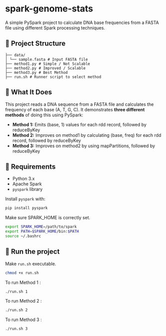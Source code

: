 # spark-genome-stats

A simple PySpark project to calculate DNA base frequencies from a FASTA file using different Spark processing techniques.

## 📁 Project Structure

```
├── data/
│ └── sample.fasta # Input FASTA file
├── method1.py # Simple / Not Scalable
├── method2.py # Improved / Scalable
├── method3.py # Best Method
├── run.sh # Runner script to select method
```

## 🧪 What It Does

This project reads a DNA sequence from a FASTA file and calculates the frequency of each base (A, T, G, C). It demonstrates **three different methods** of doing this using PySpark:

- **Method 1:** Emits (base, 1) values for each rdd record, followed by reduceByKey
- **Method 2:** Improves on method1 by calculating (base, freq) for each rdd record, followed by reduceByKey
- **Method 3:** Improves on method2 by using mapPartitions, followed by reduceByKey

## 🧰 Requirements

- Python 3.x
- Apache Spark
- `pyspark` library

Install `pyspark` with:

```bash
pip install pyspark
```
Make sure SPARK_HOME is correctly set.

```bash
export SPARK_HOME=/path/to/spark
export PATH=$SPARK_HOME/bin:$PATH
source ~/.bashrc
```
## 🚀 Run the project

Make `run.sh` executable.
```bash
chmod +x run.sh
```
To run Method 1 : 
```bash
./run.sh 1
```

To run Method 2 : 
```bash
./run.sh 2
```

To run Method 3 : 
```bash
./run.sh 3
```


